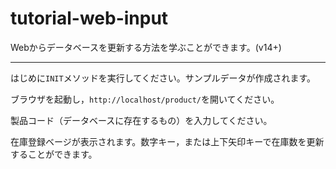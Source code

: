 # tutorial-web-input
Webからデータベースを更新する方法を学ぶことができます。(v14+)

---

はじめに```INIT```メソッドを実行してください。サンプルデータが作成されます。

ブラウザを起動し，```http://localhost/product/```を開いてください。

製品コード（データベースに存在するもの）を入力してください。

在庫登録ベージが表示されます。数字キー，または上下矢印キーで在庫数を更新することができます。
